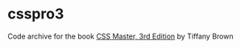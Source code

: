 # csspro3

Code archive for the book [CSS Master, 3rd Edition](https://www.sitepoint.com/premium/books/css-master-3rd-edition/) by Tiffany Brown
